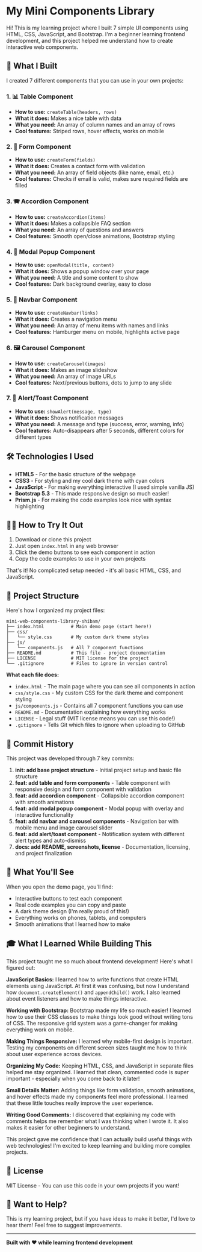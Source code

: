 # My Mini Components Library

Hi! This is my learning project where I built 7 simple UI components using HTML, CSS, JavaScript, and Bootstrap. I'm a beginner learning frontend development, and this project helped me understand how to create interactive web components.

## 🚀 What I Built

I created 7 different components that you can use in your own projects:

### 1. 📊 Table Component
- **How to use:** `createTable(headers, rows)`
- **What it does:** Makes a nice table with data
- **What you need:** An array of column names and an array of rows
- **Cool features:** Striped rows, hover effects, works on mobile

### 2. 📝 Form Component
- **How to use:** `createForm(fields)`
- **What it does:** Creates a contact form with validation
- **What you need:** An array of field objects (like name, email, etc.)
- **Cool features:** Checks if email is valid, makes sure required fields are filled

### 3. 🪗 Accordion Component
- **How to use:** `createAccordion(items)`
- **What it does:** Makes a collapsible FAQ section
- **What you need:** An array of questions and answers
- **Cool features:** Smooth open/close animations, Bootstrap styling

### 4. 📱 Modal Popup Component
- **How to use:** `openModal(title, content)`
- **What it does:** Shows a popup window over your page
- **What you need:** A title and some content to show
- **Cool features:** Dark background overlay, easy to close

### 5. 🧭 Navbar Component
- **How to use:** `createNavbar(links)`
- **What it does:** Creates a navigation menu
- **What you need:** An array of menu items with names and links
- **Cool features:** Hamburger menu on mobile, highlights active page

### 6. 🖼️ Carousel Component
- **How to use:** `createCarousel(images)`
- **What it does:** Makes an image slideshow
- **What you need:** An array of image URLs
- **Cool features:** Next/previous buttons, dots to jump to any slide

### 7. 🚨 Alert/Toast Component
- **How to use:** `showAlert(message, type)`
- **What it does:** Shows notification messages
- **What you need:** A message and type (success, error, warning, info)
- **Cool features:** Auto-disappears after 5 seconds, different colors for different types

## 🛠️ Technologies I Used

- **HTML5** - For the basic structure of the webpage
- **CSS3** - For styling and my cool dark theme with cyan colors
- **JavaScript** - For making everything interactive (I used simple vanilla JS)
- **Bootstrap 5.3** - This made responsive design so much easier!
- **Prism.js** - For making the code examples look nice with syntax highlighting

## 🏃‍♂️ How to Try It Out

1. Download or clone this project
2. Just open `index.html` in any web browser
3. Click the demo buttons to see each component in action
4. Copy the code examples to use in your own projects

That's it! No complicated setup needed - it's all basic HTML, CSS, and JavaScript.

## 📁 Project Structure

Here's how I organized my project files:

```
mini-web-components-library-shibam/
├── index.html          # Main demo page (start here!)
├── css/
│   └── style.css       # My custom dark theme styles
├── js/
│   └── components.js   # All 7 component functions
├── README.md           # This file - project documentation
├── LICENSE             # MIT license for the project
└── .gitignore          # Files to ignore in version control
```

**What each file does:**
- `index.html` - The main page where you can see all components in action
- `css/style.css` - My custom CSS for the dark theme and component styling
- `js/components.js` - Contains all 7 component functions you can use
- `README.md` - Documentation explaining how everything works
- `LICENSE` - Legal stuff (MIT license means you can use this code!)
- `.gitignore` - Tells Git which files to ignore when uploading to GitHub

## 📝 Commit History

This project was developed through 7 key commits:

1. **init: add base project structure** - Initial project setup and basic file structure
2. **feat: add table and form components** - Table component with responsive design and form component with validation
3. **feat: add accordion component** - Collapsible accordion component with smooth animations
4. **feat: add modal popup component** - Modal popup with overlay and interactive functionality
5. **feat: add navbar and carousel components** - Navigation bar with mobile menu and image carousel slider
6. **feat: add alert/toast component** - Notification system with different alert types and auto-dismiss
7. **docs: add README, screenshots, license** - Documentation, licensing, and project finalization

## 📸 What You'll See

When you open the demo page, you'll find:
- Interactive buttons to test each component
- Real code examples you can copy and paste
- A dark theme design (I'm really proud of this!)
- Everything works on phones, tablets, and computers
- Smooth animations that I learned how to make

## 🎓 What I Learned While Building This

This project taught me so much about frontend development! Here's what I figured out:

**JavaScript Basics:** I learned how to write functions that create HTML elements using JavaScript. At first it was confusing, but now I understand how `document.createElement()` and `appendChild()` work. I also learned about event listeners and how to make things interactive.

**Working with Bootstrap:** Bootstrap made my life so much easier! I learned how to use their CSS classes to make things look good without writing tons of CSS. The responsive grid system was a game-changer for making everything work on mobile.

**Making Things Responsive:** I learned why mobile-first design is important. Testing my components on different screen sizes taught me how to think about user experience across devices.

**Organizing My Code:** Keeping HTML, CSS, and JavaScript in separate files helped me stay organized. I learned that clean, commented code is super important - especially when you come back to it later!

**Small Details Matter:** Adding things like form validation, smooth animations, and hover effects made my components feel more professional. I learned that these little touches really improve the user experience.

**Writing Good Comments:** I discovered that explaining my code with comments helps me remember what I was thinking when I wrote it. It also makes it easier for other beginners to understand.

This project gave me confidence that I can actually build useful things with web technologies! I'm excited to keep learning and building more complex projects.

## 📄 License

MIT License - You can use this code in your own projects if you want!

## 🤝 Want to Help?

This is my learning project, but if you have ideas to make it better, I'd love to hear them! Feel free to suggest improvements.

---

**Built with ❤️ while learning frontend development**